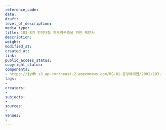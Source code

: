 ```yaml
---
reference_code: 
date: 
draft: 
level_of_description: 
media_type: 
title: 103-8기 전여대협 지도력구축을 위한 제안서
description: 
weight: 
modified_at: 
created_at: 
link: 
public_access_status: 
copyright_status: 
components:
- https://jydh.s3.ap-northeast-2.amazonaws.com/RG-01-중앙여대협/2002/103-8기+전여대협+지도력구축을+위한+제안서.pdf
tags:
- 
creators:
- 
subjects:
- 
sources:
- 
venues:
- 
---
```

